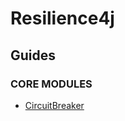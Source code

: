 # Resilience4j
## Guides
### CORE MODULES
* [CircuitBreaker](https://resilience4j.readme.io/docs/circuitbreaker)
